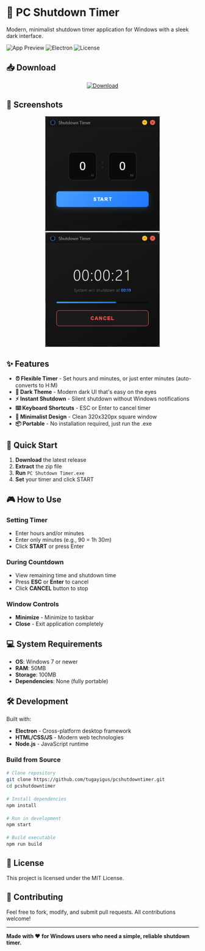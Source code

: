 # 🔌 PC Shutdown Timer

Modern, minimalist shutdown timer application for Windows with a sleek dark interface.

![App Preview](https://img.shields.io/badge/Windows-7%2B-blue) ![Electron](https://img.shields.io/badge/Electron-28.x-green) ![License](https://img.shields.io/badge/License-MIT-yellow)

## 📥 Download

<div align="center">
  <a href="https://github.com/tugayigus/pcshutdowntimer/releases/download/v1.0.0/ShutdownTimer.exe">
    <img src="https://img.shields.io/badge/Download-ShutdownTimer.exe-blue?style=for-the-badge&logo=windows" alt="Download">
  </a>
</div>

## 📸 Screenshots

<div align="center">
  <img src="ss1.png" alt="Timer Setup" width="300">
  <img src="ss2.png" alt="Timer Running" width="300">
</div>

## ✨ Features

- **⏰ Flexible Timer** - Set hours and minutes, or just enter minutes (auto-converts to H:M)
- **🌙 Dark Theme** - Modern dark UI that's easy on the eyes
- **⚡ Instant Shutdown** - Silent shutdown without Windows notifications
- **⌨️ Keyboard Shortcuts** - ESC or Enter to cancel timer
- **🎯 Minimalist Design** - Clean 320x320px square window
- **📦 Portable** - No installation required, just run the .exe

## 🚀 Quick Start

1. **Download** the latest release
2. **Extract** the zip file
3. **Run** `PC Shutdown Timer.exe`
4. **Set** your timer and click START

## 🎮 How to Use

### Setting Timer
- Enter hours and/or minutes
- Enter only minutes (e.g., 90 = 1h 30m)
- Click **START** or press Enter

### During Countdown
- View remaining time and shutdown time
- Press **ESC** or **Enter** to cancel
- Click **CANCEL** button to stop

### Window Controls
- **Minimize** - Minimize to taskbar
- **Close** - Exit application completely

## 💻 System Requirements

- **OS**: Windows 7 or newer
- **RAM**: 50MB
- **Storage**: 100MB
- **Dependencies**: None (fully portable)

## 🛠️ Development

Built with:
- **Electron** - Cross-platform desktop framework
- **HTML/CSS/JS** - Modern web technologies
- **Node.js** - JavaScript runtime

### Build from Source

```bash
# Clone repository
git clone https://github.com/tugayigus/pcshutdowntimer.git
cd pcshutdowntimer

# Install dependencies
npm install

# Run in development
npm start

# Build executable
npm run build
```

## 📝 License

This project is licensed under the MIT License.

## 🤝 Contributing

Feel free to fork, modify, and submit pull requests. All contributions welcome!

---

**Made with ❤️ for Windows users who need a simple, reliable shutdown timer.**